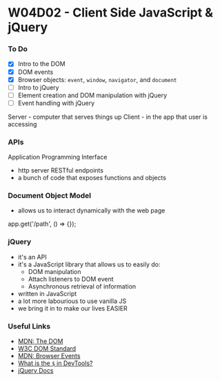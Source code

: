 # W04D02 - Client Side JavaScript & jQuery

### To Do
- [x] Intro to the DOM
- [x] DOM events
- [x] Browser objects: `event`, `window`, `navigator`, and `document`
- [ ] Intro to jQuery
- [ ] Element creation and DOM manipulation with jQuery
- [ ] Event handling with jQuery

Server - computer that serves things up
Client - in the app that user is accessing

### APIs

Application Programming Interface
- http server RESTful endpoints
- a bunch of code that exposes functions and objects

### Document Object Model
- allows us to interact dynamically with the web page

app.get('/path', () => {});

### jQuery
- it's an API
- it's a JavaScript library that allows us to easily do:
  - DOM manipulation
  - Attach listeners to DOM event
  - Asynchronous retrieval of information
- written in JavaScript
- a lot more labourious to use vanilla JS
- we bring it in to make our lives EASIER


























### Useful Links
- [MDN: The DOM](https://developer.mozilla.org/en-US/docs/Web/API/Document_Object_Model/Introduction)
- [W3C DOM Standard](https://www.w3.org/DOM/)
- [MDN: Browser Events](https://developer.mozilla.org/en-US/docs/Web/Events)
- [What is the `$` in DevTools?](https://thewebivore.com/exactly-wth-is-up-with-in-devtools/)
- [jQuery Docs](https://jquery.com/)

